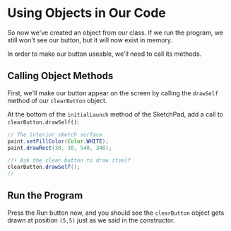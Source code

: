 # Using Objects in Our Code

So now we've created an object from our class. If we run the program, we still won't see our button, but it will now exist in memory.

In order to make our button useable, we'll need to call its methods.

## Calling Object Methods

First, we'll make our button appear on the screen by calling the `drawSelf` method of our `clearButton` object.

At the bottom of the `initialLaunch` method of the SketchPad, add a call to `clearButton.drawSelf()`:

```java
// The interior sketch surface
paint.setFillColor(Color.WHITE);
paint.drawRect(30, 30, 540, 340);

//+ Ask the clear button to draw itself
clearButton.drawSelf();
//
```

## Run the Program

Press the Run button now, and you should see the `clearButton` object gets drawn at position `(5,5)` just as we said in the constructor.

